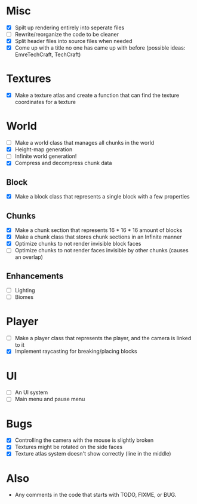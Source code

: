 # Misc
- [x] Spilt up rendering entirely into seperate files
- [ ] Rewrite/reorganize the code to be cleaner
- [x] Split header files into source files when needed
- [x] Come up with a title no one has came up with before (possible ideas: EmreTechCraft, TechCraft)

# Textures
- [x] Make a texture atlas and create a function that can find the texture coordinates for a texture

# World
- [ ] Make a world class that manages all chunks in the world
- [x] Height-map generation
- [ ] Infinite world generation!
- [x] Compress and decompress chunk data
## Block
- [x] Make a block class that represents a single block with a few properties
## Chunks
- [x] Make a chunk section that represents 16 * 16 * 16 amount of blocks
- [x] Make a chunk class that stores chunk sections in an Infinite manner
- [x] Optimize chunks to not render invisible block faces
- [ ] Optimize chunks to not render faces invisible by other chunks (causes an overlap)
## Enhancements
- [ ] Lighting
- [ ] Biomes

# Player
- [ ] Make a player class that represents the player, and the camera is linked to it
- [x] Implement raycasting for breaking/placing blocks

# UI
- [ ] An UI system
- [ ] Main menu and pause menu

# Bugs
- [x] Controlling the camera with the mouse is slightly broken
- [x] Textures might be rotated on the side faces
- [x] Texture atlas system doesn't show correctly (line in the middle)

# Also
- Any comments in the code that starts with TODO, FIXME, or BUG.
